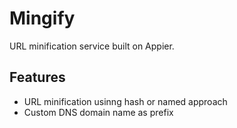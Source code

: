 # Mingify

URL minification service built on Appier.

## Features

* URL minification usinng hash or named approach
* Custom DNS domain name as prefix
